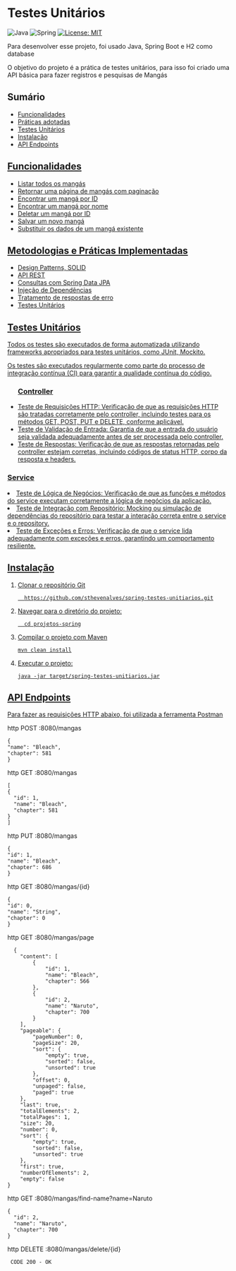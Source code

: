 <h1>Testes Unitários</h1>

 ![Java](https://img.shields.io/badge/Java-ED8B00?style=for-the-badge&logo=openjdk&logoColor=white)
 ![Spring](https://img.shields.io/badge/Spring-6DB33F.svg?style=for-the-badge&logo=Spring&logoColor=white)
 [![License: MIT](https://img.shields.io/badge/License-MIT-yellow.svg)](https://opensource.org/licenses/MIT)
 
 <P>Para desenvolver esse projeto, foi usado Java, Spring Boot e H2 como database</P>
 <p>O objetivo do projeto é a prática de testes unitários, para isso foi criado uma API básica para fazer registros e pesquisas de Mangás</p>
 
   <h2>Sumário</h2>
<ul>
  <li><a href="#func">Funcionalidades</li>
  <li><a href="#pratic">Práticas adotadas</li>
   <li><a href="#tests">Testes Unitários</li>
    <li><a href="#instalacao">Instalação</li>
      <li><a href="#endpoints">API Endpoints</li>
</ul>
   
   <h2 id="func">Funcionalidades</h2>
   <ul>
      <li>Listar todos os mangás</li>
      <li>Retornar uma página de mangás com paginação</li>
      <li>Encontrar um mangá por ID</li>
      <li>Encontrar um mangá por nome</li>
      <li>Deletar um mangá por ID</li>
      <li>Salvar um novo mangá</li>
      <li>Substituir os dados de um mangá existente</li>
  </ul>

   <h2 id="pratic">Metodologias e Práticas Implementadas</h2>
<ul>
<li>Design Patterns, SOLID
<li>API REST
<li>Consultas com Spring Data JPA
<li>Injeção de Dependências
<li>Tratamento de respostas de erro
 <li>Testes Unitários</li>
</ul>

<h2 id="tests">Testes Unitários</h2>
<p>Todos os testes são executados de forma automatizada utilizando frameworks apropriados para testes unitários, como JUnit, Mockito.</p>
<p>Os testes são executados regularmente como parte do processo de integração contínua (CI) para garantir a qualidade contínua do código.</p>

<ul>
 <h3>Controller</h3>
 <li>Teste de Requisições HTTP: Verificação de que as requisições HTTP são tratadas corretamente pelo controller, incluindo testes para os métodos GET, POST, PUT e DELETE, conforme aplicável.</li>
 <li>Teste de Validação de Entrada: Garantia de que a entrada do usuário seja validada adequadamente antes de ser processada pelo controller.</li>
 <li>Teste de Respostas: Verificação de que as respostas retornadas pelo controller estejam corretas, incluindo códigos de status HTTP, corpo da resposta e headers.</li>
</ul>
<h3>Service</h3>
 <li>Teste de Lógica de Negócios: Verificação de que as funções e métodos do service executam corretamente a lógica de negócios da aplicação.
 <li>Teste de Integração com Repositório: Mocking ou simulação de dependências do repositório para testar a interação correta entre o service e o repository.
 <li>Teste de Exceções e Erros: Verificação de que o service lida adequadamente com exceções e erros, garantindo um comportamento resiliente.

<h2 id="instalacao">Instalação</h2>
<ol>
  <li>Clonar o repositório Git</li>
  
      https://github.com/sthevenalves/spring-testes-unitiarios.git

  <li>Navegar para o diretório do projeto:</li>
  
      cd projetos-spring

  <li>Compilar o projeto com Maven</li>

    mvn clean install

  <li>Executar o projeto:</li>

    java -jar target/spring-testes-unitiarios.jar
</ol>

<h2 id="endpoints">API Endpoints</h2>
<p>Para fazer as requisições HTTP abaixo, foi utilizada a ferramenta <a href="https://www.postman.com/">Postman</a></p>

http POST :8080/mangas

    {
    "name": "Bleach",
    "chapter": 581
    }

http GET :8080/mangas

    [
    {
      "id": 1,
      "name": "Bleach",
      "chapter": 581
    }
    ]
  http PUT :8080/mangas

    {
    "id": 1,
    "name": "Bleach",
    "chapter": 686 
    }

  http GET :8080/mangas/{id}
  
    {
    "id": 0,
    "name": "String",
    "chapter": 0
    }

http GET :8080/mangas/page

      {
        "content": [
            {
                "id": 1,
                "name": "Bleach",
                "chapter": 566
            },
            {
                "id": 2,
                "name": "Naruto",
                "chapter": 700
            }
        ],
        "pageable": {
            "pageNumber": 0,
            "pageSize": 20,
            "sort": {
                "empty": true,
                "sorted": false,
                "unsorted": true
            },
            "offset": 0,
            "unpaged": false,
            "paged": true
        },
        "last": true,
        "totalElements": 2,
        "totalPages": 1,
        "size": 20,
        "number": 0,
        "sort": {
            "empty": true,
            "sorted": false,
            "unsorted": true
        },
        "first": true,
        "numberOfElements": 2,
        "empty": false
    }

http GET :8080/mangas/find-name?name=Naruto

    {
      "id": 2,
      "name": "Naruto",
      "chapter": 700
    }

  http DELETE :8080/mangas/delete/{id}

     CODE 200 - OK














  

